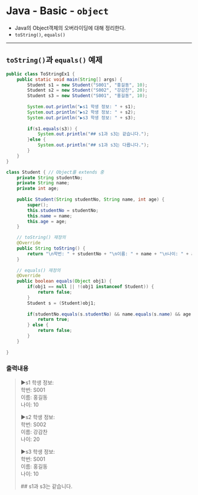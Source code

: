 # Java - Basic - `object`
* Java의 Object객체의 오버라이딩에 대해 정리한다.
* `toString()`, `equals()`
---

## `toString()`과 `equals()` 예제
```java
public class ToStringEx1 {
	public static void main(String[] args) {
		Student s1 = new Student("S001", "홍길동", 10);
		Student s2 = new Student("S002", "강감찬", 20);
		Student s3 = new Student("S001", "홍길동", 10);
		
		System.out.println("▶s1 학생 정보: " + s1);
		System.out.println("▶s2 학생 정보: " + s2);
		System.out.println("▶s3 학생 정보: " + s3);
		
		if(s1.equals(s3)) {
			System.out.println("## s1과 s3는 같습니다.");
		}else {
			System.out.println("## s1과 s3는 다릅니다.");
		}
	}
}

class Student {	// Object를 extends 중
	private String studentNo;
	private String name;
	private int age;
	
	public Student(String studentNo, String name, int age) {
		super();
		this.studentNo = studentNo;
		this.name = name;
		this.age = age;
	}

	// toString() 재정의	
	@Override
	public String toString() {
		return "\n학번: " + studentNo + "\n이름: " + name + "\n나이: " + age + "\n";
	}
	
	// equals() 재정의
	@Override
	public boolean equals(Object obj1) {
		if(obj1 == null || !(obj1 instanceof Student)) {
			return false;
		}
		Student s = (Student)obj1;
		
		if(studentNo.equals(s.studentNo) && name.equals(s.name) && age == s.age) {
			return true;
		} else {
			return false;
		}
	}
	
}
```
### 출력내용
> ▶s1 학생 정보:   
> 학번: S001    
> 이름: 홍길동    
> 나이: 10    
> 
> ▶s2 학생 정보:     
> 학번: S002    
> 이름: 강감찬    
> 나이: 20     
> 
> ▶s3 학생 정보:     
> 학번: S001    
> 이름: 홍길동    
> 나이: 10    
> 
> \## s1과 s3는 같습니다.    
